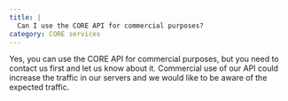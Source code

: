 ```yaml
---
title: |
  Can I use the CORE API for commercial purposes?
category: CORE services
---
```

Yes, you can use the CORE API for commercial purposes, but you need
to contact us first and let us know about it. Commercial use of our
API could increase the traffic in our servers and we would like to be
aware of the expected traffic.
